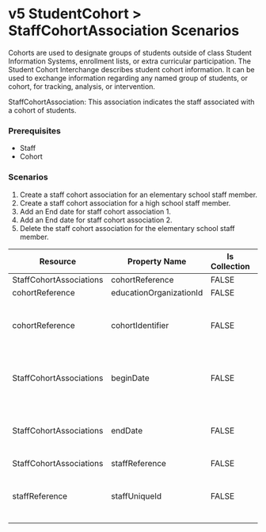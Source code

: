 # v5 StudentCohort > StaffCohortAssociation Scenarios

Cohorts are used to designate groups of students outside of class Student
Information Systems, enrollment lists, or extra curricular participation. The
Student Cohort Interchange describes student cohort information. It can be used
to exchange information regarding any named group of students, or cohort, for
tracking, analysis, or intervention.

StaffCohortAssociation: This association indicates the staff associated with a
cohort of students.

### Prerequisites

* Staff
* Cohort

### Scenarios

1. Create a staff cohort association for an elementary school staff member.
2. Create a staff cohort association for a high school staff member.
3. Add an End date for staff cohort association 1.
4. Add an End date for staff cohort association 2.
5. Delete the staff cohort association for the elementary school staff member.

| Resource | Property Name | Is Collection | Data Type | Required / Optional | Scenario 1  <br/>POST | Scenario 2  <br/>POST | Scenario 3  <br/>PUT | Scenario 4  <br/>PUT |
| --- | --- | --- | --- | --- | --- | --- | --- | --- |
| StaffCohortAssociations | cohortReference | FALSE | cohortReference | REQUIRED |     |     |     |     |
| cohortReference | educationOrganizationId | FALSE | integer | REQUIRED | 255901107 | 255901001 | 255901107 | 255901001 |
| cohortReference | cohortIdentifier | FALSE | string | REQUIRED | \["1" if possible<br/><br/>\| system value\] | \["2" if possible<br/><br/>\| system value\] | \["1" if possible<br/><br/>\| system value\] | \["2" if possible<br/><br/>\| system value\] |
| StaffCohortAssociations | beginDate | FALSE | date | REQUIRED | 9/14/<br/><br/>\[Current School Year\] | 9/14/<br/><br/>\[Current School Year\] | 9/14/<br/><br/>\[Current School Year\] | 9/14//<br/><br/>\[Current School Year\] |
| StaffCohortAssociations | endDate | FALSE | date | REQUIRED |     |     | 12/20/<br/><br/>\[Current School Year\] | 12/20/<br/><br/>\[Current School Year\] |
| StaffCohortAssociations | staffReference | FALSE | integer | REQUIRED |     |     |     |     |
| staffReference | staffUniqueId | FALSE | string | REQUIRED | \["207220"  if possible<br/><br/>\| system value\] | \["207269"  if possible<br/><br/>\| system value\] | \["207220"  if possible<br/><br/>\| system value\] | \["207269"  if possible<br/><br/>\| system value\] |
